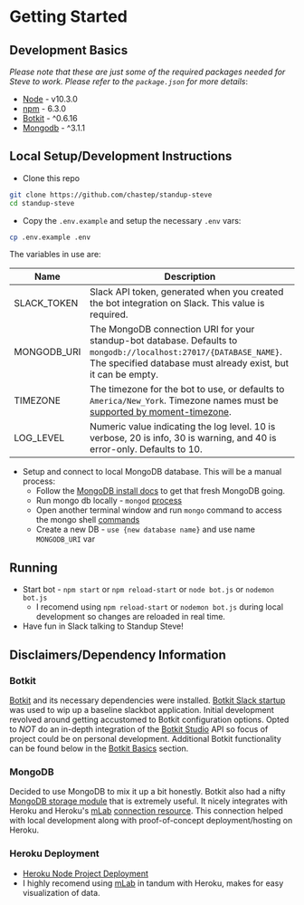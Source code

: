 # Getting Started

## Development Basics

_Please note that these are just some of the required packages needed for Steve to work. Please refer to the `package.json` for more details_:
* [Node](https://nodejs.org/en/) - v10.3.0
* [npm](https://www.npmjs.com/) - 6.3.0
* [Botkit](https://github.com/howdyai/botkit) - ^0.6.16
* [Mongodb](https://www.mongodb.com/) - ^3.1.1

## Local Setup/Development Instructions

* Clone this repo
```bash
git clone https://github.com/chastep/standup-steve
cd standup-steve
```

* Copy the `.env.example` and setup the necessary `.env` vars:
```bash
cp .env.example .env
```

The variables in use are:

Name         | Description
------------ | -------------------------------------------------------------------------------------------------------------------------------------------------------------------------------------------------------------
SLACK_TOKEN  | Slack API token, generated when you created the bot integration on Slack.  This value is required.
MONGODB_URI  | The MongoDB connection URI for your standup-bot database.  Defaults to `mongodb://localhost:27017/{DATABASE_NAME}`.  The specified database must already exist, but it can be empty.
TIMEZONE     | The timezone for the bot to use, or defaults to `America/New_York`.  Timezone names must be [supported by moment-timezone](http://momentjs.com/timezone/docs/#/data-loading/getting-zone-names/).
LOG_LEVEL    | Numeric value indicating the log level.  10 is verbose, 20 is info, 30 is warning, and 40 is error-only.  Defaults to 10.

* Setup and connect to local MongoDB database. This will be a manual process:
  * Follow the [MongoDB install docs](https://docs.mongodb.com/manual/installation/) to get that fresh MongoDB going.
  * Run mongo db locally - `mongod` [process](https://docs.mongodb.com/manual/reference/program/mongod/)
  * Open another terminal window and run `mongo` command to access the mongo shell [commands](https://docs.mongodb.com/manual/mongo/)
  * Create a new DB - `use {new database name}` and use name `MONGODB_URI` var

## Running

* Start bot - `npm start` or `npm reload-start` or `node bot.js` or `nodemon bot.js`
  * I recomend using `npm reload-start` or `nodemon bot.js` during local development so changes are reloaded in real time.
* Have fun in Slack talking to Standup Steve!

## Disclaimers/Dependency Information

### Botkit
[Botkit](https://botkit.ai/getstarted.html) and its necessary dependencies were installed. [Botkit Slack startup](https://botkit.ai/docs/readme-slack.html#getting-started) was used to wip up a baseline slackbot application. Initial development revolved around getting accustomed to Botkit configuration options. Opted to _NOT_ do an in-depth integration of the [Botkit Studio](https://studio.botkit.ai/signup?code=slackglitch) API so focus of project could be on personal development. Additional Botkit functionality can be found below in the [Botkit Basics](docs/glossary.md) section.

### MongoDB
Decided to use MongoDB to mix it up a bit honestly. Botkit also had a nifty [MongoDB storage module](https://github.com/howdyai/botkit-storage-mongo) that is extremely useful. It nicely integrates with Heroku and Heroku's [mLab](https://www.mlab.com/) [connection resource](https://elements.heroku.com/addons/mongolab). This connection helped with local development along with proof-of-concept deployment/hosting on Heroku.

### Heroku Deployment
* [Heroku Node Project Deployment](https://devcenter.heroku.com/articles/getting-started-with-nodejs#deploy-the-app)
* I highly recomend using [mLab](https://www.mlab.com/) in tandum with Heroku, makes for easy visualization of data.


